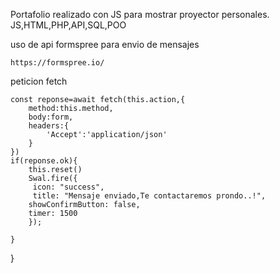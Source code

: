 Portafolio realizado con JS para mostrar proyector personales.
JS,HTML,PHP,API,SQL,POO




uso de api formspree para envio de mensajes

    https://formspree.io/
peticion fetch

    const reponse=await fetch(this.action,{
        method:this.method,
        body:form,
        headers:{
            'Accept':'application/json'
        }
    })
    if(reponse.ok){
        this.reset()
        Swal.fire({
         icon: "success",
         title: "Mensaje enviado,Te contactaremos prondo..!",
        showConfirmButton: false,
        timer: 1500
        });
        
    }
}

